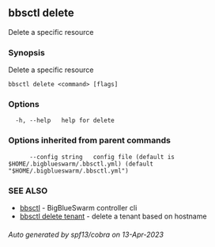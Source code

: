 ## bbsctl delete

Delete a specific resource

### Synopsis

Delete a specific resource

```
bbsctl delete <command> [flags]
```

### Options

```
  -h, --help   help for delete
```

### Options inherited from parent commands

```
      --config string   config file (default is $HOME/.bigblueswarm/.bbsctl.yml) (default "$HOME/.bigblueswarm/.bbsctl.yml")
```

### SEE ALSO

* [bbsctl](bbsctl.md)	 - BigBlueSwarm controller cli
* [bbsctl delete tenant](bbsctl_delete_tenant.md)	 - delete a tenant based on hostname

###### Auto generated by spf13/cobra on 13-Apr-2023
